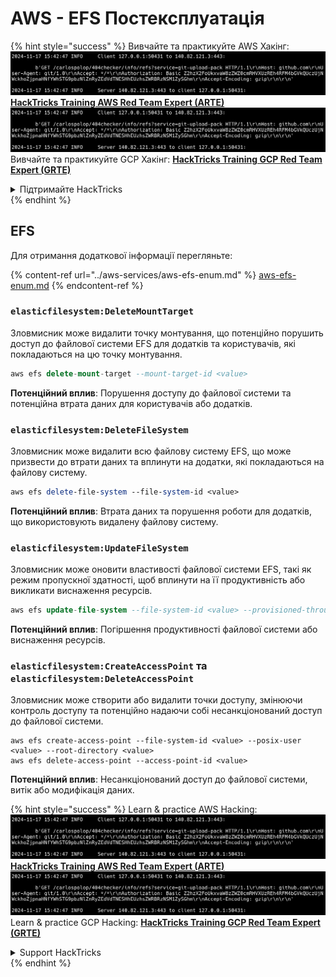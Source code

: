 # AWS - EFS Постексплуатація

{% hint style="success" %}
Вивчайте та практикуйте AWS Хакінг:<img src="../../../.gitbook/assets/image (1).png" alt="" data-size="line">[**HackTricks Training AWS Red Team Expert (ARTE)**](https://training.hacktricks.xyz/courses/arte)<img src="../../../.gitbook/assets/image (1).png" alt="" data-size="line">\
Вивчайте та практикуйте GCP Хакінг: <img src="../../../.gitbook/assets/image (2).png" alt="" data-size="line">[**HackTricks Training GCP Red Team Expert (GRTE)**<img src="../../../.gitbook/assets/image (2).png" alt="" data-size="line">](https://training.hacktricks.xyz/courses/grte)

<details>

<summary>Підтримайте HackTricks</summary>

* Перевірте [**плани підписки**](https://github.com/sponsors/carlospolop)!
* **Приєднуйтесь до** 💬 [**групи Discord**](https://discord.gg/hRep4RUj7f) або [**групи telegram**](https://t.me/peass) або **слідкуйте** за нами в **Twitter** 🐦 [**@hacktricks\_live**](https://twitter.com/hacktricks\_live)**.**
* **Діліться хакерськими трюками, надсилаючи PR до** [**HackTricks**](https://github.com/carlospolop/hacktricks) та [**HackTricks Cloud**](https://github.com/carlospolop/hacktricks-cloud) репозиторіїв на github.

</details>
{% endhint %}

## EFS

Для отримання додаткової інформації перегляньте:

{% content-ref url="../aws-services/aws-efs-enum.md" %}
[aws-efs-enum.md](../aws-services/aws-efs-enum.md)
{% endcontent-ref %}

### `elasticfilesystem:DeleteMountTarget`

Зловмисник може видалити точку монтування, що потенційно порушить доступ до файлової системи EFS для додатків та користувачів, які покладаються на цю точку монтування.
```sql
aws efs delete-mount-target --mount-target-id <value>
```
**Потенційний вплив**: Порушення доступу до файлової системи та потенційна втрата даних для користувачів або додатків.

### `elasticfilesystem:DeleteFileSystem`

Зловмисник може видалити всю файлову систему EFS, що може призвести до втрати даних та вплинути на додатки, які покладаються на файлову систему.
```perl
aws efs delete-file-system --file-system-id <value>
```
**Потенційний вплив**: Втрата даних та порушення роботи для додатків, що використовують видалену файлову систему.

### `elasticfilesystem:UpdateFileSystem`

Зловмисник може оновити властивості файлової системи EFS, такі як режим пропускної здатності, щоб вплинути на її продуктивність або викликати виснаження ресурсів.
```sql
aws efs update-file-system --file-system-id <value> --provisioned-throughput-in-mibps <value>
```
**Потенційний вплив**: Погіршення продуктивності файлової системи або виснаження ресурсів.

### `elasticfilesystem:CreateAccessPoint` та `elasticfilesystem:DeleteAccessPoint`

Зловмисник може створити або видалити точки доступу, змінюючи контроль доступу та потенційно надаючи собі несанкціонований доступ до файлової системи.
```arduino
aws efs create-access-point --file-system-id <value> --posix-user <value> --root-directory <value>
aws efs delete-access-point --access-point-id <value>
```
**Потенційний вплив**: Несанкціонований доступ до файлової системи, витік або модифікація даних.

{% hint style="success" %}
Learn & practice AWS Hacking:<img src="../../../.gitbook/assets/image (1).png" alt="" data-size="line">[**HackTricks Training AWS Red Team Expert (ARTE)**](https://training.hacktricks.xyz/courses/arte)<img src="../../../.gitbook/assets/image (1).png" alt="" data-size="line">\
Learn & practice GCP Hacking: <img src="../../../.gitbook/assets/image (2).png" alt="" data-size="line">[**HackTricks Training GCP Red Team Expert (GRTE)**<img src="../../../.gitbook/assets/image (2).png" alt="" data-size="line">](https://training.hacktricks.xyz/courses/grte)

<details>

<summary>Support HackTricks</summary>

* Check the [**subscription plans**](https://github.com/sponsors/carlospolop)!
* **Join the** 💬 [**Discord group**](https://discord.gg/hRep4RUj7f) or the [**telegram group**](https://t.me/peass) or **follow** us on **Twitter** 🐦 [**@hacktricks\_live**](https://twitter.com/hacktricks\_live)**.**
* **Share hacking tricks by submitting PRs to the** [**HackTricks**](https://github.com/carlospolop/hacktricks) and [**HackTricks Cloud**](https://github.com/carlospolop/hacktricks-cloud) github repos.

</details>
{% endhint %}
